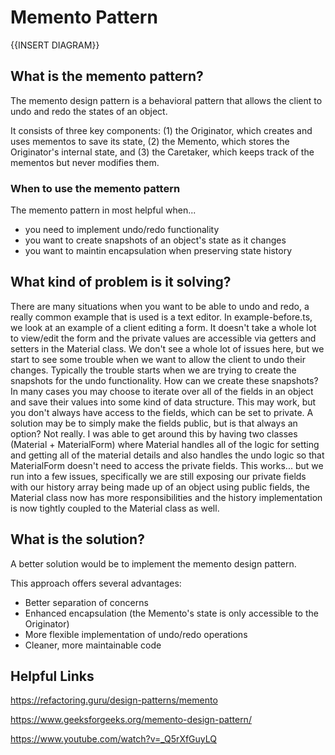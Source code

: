 # Memento Pattern

{{INSERT DIAGRAM}}

## What is the memento pattern?

The memento design pattern is a behavioral pattern that allows the client to undo and redo the states of an object.

It consists of three key components: (1) the Originator, which creates and uses mementos to save its state, (2) the Memento, which stores the Originator's internal state, and (3) the Caretaker, which keeps track of the mementos but never modifies them.

### When to use the memento pattern

The memento pattern in most helpful when...

- you need to implement undo/redo functionality
- you want to create snapshots of an object's state as it changes
- you want to maintin encapsulation when preserving state history

## What kind of problem is it solving?

There are many situations when you want to be able to undo and redo, a really common example that is used is a text editor. In example-before.ts, we look at an example of a client editing a form. It doesn't take a whole lot to view/edit the form and the private values are accessible via getters and setters in the Material class. We don't see a whole lot of issues here, but we start to see some trouble when we want to allow the client to undo their changes. Typically the trouble starts when we are trying to create the snapshots for the undo functionality. How can we create these snapshots? In many cases you may choose to iterate over all of the fields in an object and save their values into some kind of data structure. This may work, but you don't always have access to the fields, which can be set to private. A solution may be to simply make the fields public, but is that always an option? Not really. I was able to get around this by having two classes (Material + MaterialForm) where Material handles all of the logic for setting and getting all of the material details and also handles the undo logic so that MaterialForm doesn't need to access the private fields. This works... but we run into a few issues, specifically we are still exposing our private fields with our history array being made up of an object using public fields, the Material class now has more responsibilities and the history implementation is now tightly coupled to the Material class as well.

## What is the solution?

A better solution would be to implement the memento design pattern.

This approach offers several advantages:

- Better separation of concerns
- Enhanced encapsulation (the Memento's state is only accessible to the Originator)
- More flexible implementation of undo/redo operations
- Cleaner, more maintainable code

## Helpful Links

https://refactoring.guru/design-patterns/memento

https://www.geeksforgeeks.org/memento-design-pattern/

https://www.youtube.com/watch?v=_Q5rXfGuyLQ
